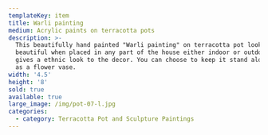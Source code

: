 ```yaml
---
templateKey: item
title: Warli painting
medium: Acrylic paints on terracotta pots
description: >-
  This beautifully hand painted "Warli painting" on terracotta pot looks
  beautiful when placed in any part of the house either indoor or outdoor. It
  gives a ethnic look to the decor. You can choose to keep it stand alone or use
  as a flower vase.
width: '4.5'
height: '8'
sold: true
available: true
large_image: /img/pot-07-l.jpg
categories:
  - category: Terracotta Pot and Sculpture Paintings
---
```


